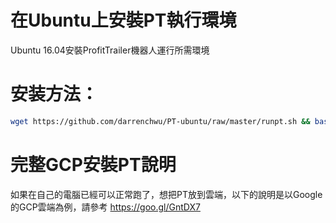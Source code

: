 # 在Ubuntu上安裝PT執行環境
Ubuntu 16.04安裝ProfitTrailer機器人運行所需環境


# 安装方法：
```bash
wget https://github.com/darrenchwu/PT-ubuntu/raw/master/runpt.sh && bash runpt.sh
```

# 完整GCP安裝PT說明
如果在自己的電腦已經可以正常跑了，想把PT放到雲端，以下的說明是以Google的GCP雲端為例，請參考
https://goo.gl/GntDX7